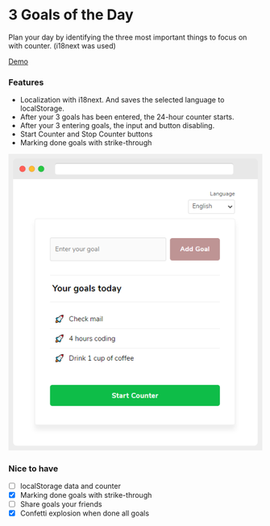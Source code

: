 # 3 Goals of the Day

Plan your day by identifying the three most important things to focus on with counter. (i18next was used)

[Demo](https://ozknozsrt.github.io/kojs-exercises/3goalsoftheday/)

### Features
- Localization with i18next. And saves the selected language to localStorage.
- After your 3 goals has been entered, the 24-hour counter starts.
- After your 3 entering goals, the input and button disabling.
- Start Counter and Stop Counter buttons
- Marking done goals with strike-through

![3 Goals of the Day](scrnst.png)

### Nice to have
- [ ] localStorage data and counter
- [x] Marking done goals with strike-through
- [ ] Share goals your friends
- [x] Confetti explosion when done all goals
